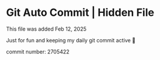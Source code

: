 # Git Auto Commit | Hidden File

This file was added Feb 12, 2025

Just for fun and keeping my daily git commit active 🤪

commit number: 2705422
